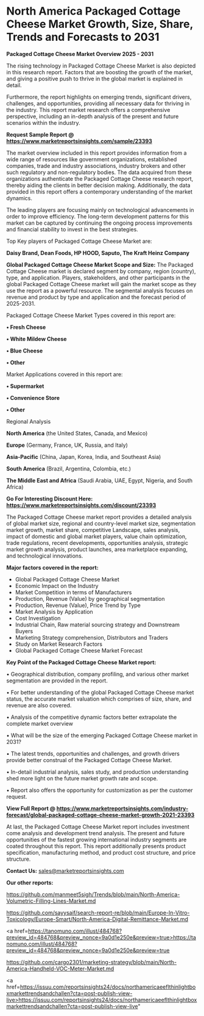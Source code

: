 # North America Packaged Cottage Cheese Market Growth, Size, Share, Trends and Forecasts to 2031

<Strong> Packaged Cottage Cheese Market Overview 2025 - 2031</strong>

The rising technology in Packaged Cottage Cheese Market is also depicted in this research report. Factors that are boosting the growth of the market, and giving a positive push to thrive in the global market is explained in detail.

Furthermore, the report highlights on emerging trends, significant drivers, challenges, and opportunities, providing all necessary data for thriving in the industry. This report market research offers a comprehensive perspective, including an in-depth analysis of the present and future scenarios within the industry.

<strong>Request Sample Report @ <a href=https://www.marketreportsinsights.com/sample/23393>https://www.marketreportsinsights.com/sample/23393</a></strong>

The market overview included in this report provides information from a wide range of resources like government organizations, established companies, trade and industry associations, industry brokers and other such regulatory and non-regulatory bodies. The data acquired from these organizations authenticate the Packaged Cottage Cheese research report, thereby aiding the clients in better decision making. Additionally, the data provided in this report offers a contemporary understanding of the market dynamics.

The leading players are focusing mainly on technological advancements in order to improve efficiency. The long-term development patterns for this market can be captured by continuing the ongoing process improvements and financial stability to invest in the best strategies.

Top Key players of Packaged Cottage Cheese Market are:

<strong>Daisy Brand, Dean Foods, HP HOOD, Saputo, The Kraft Heinz Company</strong>

<strong><b>Global Packaged Cottage Cheese Market Scope and Size:</b></strong>
The Packaged Cottage Cheese market is declared segment by company, region (country), type, and application. Players, stakeholders, and other participants in the global Packaged Cottage Cheese market will gain the market scope as they use the report as a powerful resource. The segmental analysis focuses on revenue and product by type and application and the forecast period of 2025-2031.

Packaged Cottage Cheese Market Types covered in this report are:

<strong>• Fresh Cheese

• White Mildew Cheese

• Blue Cheese

• Other</strong>

Market Applications covered in this report are:

<strong>• Supermarket

• Convenience Store

• Other</strong> 

Regional Analysis

<strong>North America</strong> (the United States, Canada, and Mexico)

<strong>Europe</strong> (Germany, France, UK, Russia, and Italy)

<strong>Asia-Pacific</strong> (China, Japan, Korea, India, and Southeast Asia)

<strong>South America</strong> (Brazil, Argentina, Colombia, etc.)

<strong>The Middle East and Africa</strong> (Saudi Arabia, UAE, Egypt, Nigeria, and South Africa)

<strong>Go For Interesting Discount Here: <a href=https://www.marketreportsinsights.com/discount/23393>https://www.marketreportsinsights.com/discount/23393</a></strong>

The Packaged Cottage Cheese market report provides a detailed analysis of global market size, regional and country-level market size, segmentation market growth, market share, competitive Landscape, sales analysis, impact of domestic and global market players, value chain optimization, trade regulations, recent developments, opportunities analysis, strategic market growth analysis, product launches, area marketplace expanding, and technological innovations.

<strong><b>Major factors covered in the report:</b></strong>
<ul>
  <li>Global Packaged Cottage Cheese Market </li>
  <li>Economic Impact on the Industry</li>
  <li>Market Competition in terms of Manufacturers</li>
  <li>Production, Revenue (Value) by geographical segmentation</li>
  <li>Production, Revenue (Value), Price Trend by Type</li>
  <li>Market Analysis by Application</li>
  <li>Cost Investigation</li>
  <li>Industrial Chain, Raw material sourcing strategy and Downstream Buyers</li>
  <li>Marketing Strategy comprehension, Distributors and Traders</li>
  <li>Study on Market Research Factors</li>
  <li>Global Packaged Cottage Cheese Market Forecast</li>
</ul>

<strong><b>Key Point of the Packaged Cottage Cheese Market report:</b></strong>

• Geographical distribution, company profiling, and various other market segmentation are provided in the report.

• For better understanding of the global Packaged Cottage Cheese market status, the accurate market valuation which comprises of size, share, and revenue are also covered.

• Analysis of the competitive dynamic factors better extrapolate the complete market overview

• What will be the size of the emerging Packaged Cottage Cheese market in 2031?

• The latest trends, opportunities and challenges, and growth drivers provide better construal of the Packaged Cottage Cheese Market.

• In-detail industrial analysis, sales study, and production understanding shed more light on the future market growth rate and scope.

• Report also offers the opportunity for customization as per the customer request.

<strong><b>View Full Report @ <a href=https://www.marketreportsinsights.com/industry-forecast/global-packaged-cottage-cheese-market-growth-2021-23393>https://www.marketreportsinsights.com/industry-forecast/global-packaged-cottage-cheese-market-growth-2021-23393</a></b></strong>


At last, the Packaged Cottage Cheese Market report includes investment come analysis and development trend analysis. The present and future opportunities of the fastest growing international industry segments are coated throughout this report. This report additionally presents product specification, manufacturing method, and product cost structure, and price structure.

<strong>Contact Us:</strong>
sales@marketreportsinsights.com

<strong>Our other reports:</strong>

<a href=https://github.com/manmeet5sigh/Trends/blob/main/North-America-Volumetric-Filling-Lines-Market.md>https://github.com/manmeet5sigh/Trends/blob/main/North-America-Volumetric-Filling-Lines-Market.md</a>

<a href=https://github.com/sayysaif/search-report-re/blob/main/Europe-In-Vitro-Toxicology/Europe-Smart/North-America-Digital-Remittance-Market.md>https://github.com/sayysaif/search-report-re/blob/main/Europe-In-Vitro-Toxicology/Europe-Smart/North-America-Digital-Remittance-Market.md</a>

<a href=https://tanomuno.com/illust/484768?preview_id=484768&preview_nonce=9a0d1e250e&preview=true>https://tanomuno.com/illust/484768?preview_id=484768&preview_nonce=9a0d1e250e&preview=true</a>

<a href=https://github.com/cargo2301/marketing-strategy/blob/main/North-America-Handheld-VOC-Meter-Market.md>https://github.com/cargo2301/marketing-strategy/blob/main/North-America-Handheld-VOC-Meter-Market.md</a>

<a href=https://issuu.com/reportsinsights24/docs/northamericaeeflthinlightboxmarkettrendsandchallen?cta=post-publish-view-live>https://issuu.com/reportsinsights24/docs/northamericaeeflthinlightboxmarkettrendsandchallen?cta=post-publish-view-live</a>"
